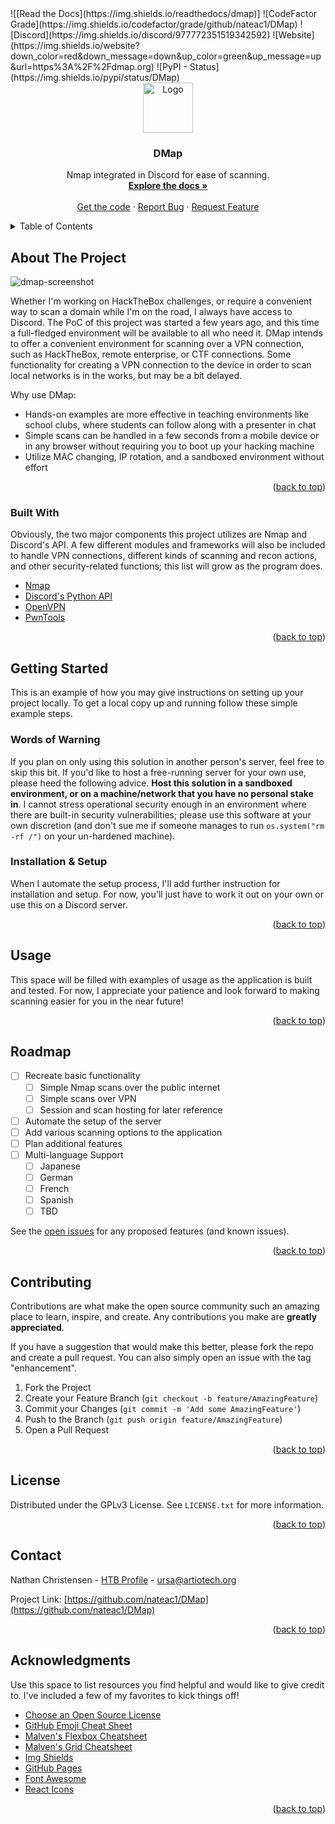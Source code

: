 <div id="top"></div>
<!-- PROJECT SHIELDS -->
![[Read the Docs](https://img.shields.io/readthedocs/dmap)]
![CodeFactor Grade](https://img.shields.io/codefactor/grade/github/nateac1/DMap)
![Discord](https://img.shields.io/discord/977772351519342592)
![Website](https://img.shields.io/website?down_color=red&down_message=down&up_color=green&up_message=up&url=https%3A%2F%2Fdmap.org)
![PyPI - Status](https://img.shields.io/pypi/status/DMap)


<!-- PROJECT LOGO -->
<br />
<div align="center">
  <a href="https://github.com/nateac1/DMap">
    <img src="https://cdn.discordapp.com/attachments/454864152486477825/977801099912286238/IMG_5667.png" alt="Logo" width="80" height="80">
  </a>

  <h3 align="center">DMap</h3>

  <p align="center">
    Nmap integrated in Discord for ease of scanning.
    <br />
    <a href="https://dmap.readthedocs.io/en/latest/"><strong>Explore the docs »</strong></a>
    <br />
    <br />
    <a href="https://github.com/nateac1/DMap/releases">Get the code</a>
    ·
    <a href="https://github.com/nateac1/DMap/issues">Report Bug</a>
    ·
    <a href="https://github.com/nateac1/DMap/issues">Request Feature</a>
  </p>
</div>


<!-- TABLE OF CONTENTS -->
<details>
  <summary>Table of Contents</summary>
  <ol>
    <li>
      <a href="#about-the-project">About The Project</a>
      <ul>
        <li><a href="#built-with">Built With</a></li>
      </ul>
    </li>
    <li>
      <a href="#getting-started">Getting Started</a>
      <ul>
        <li><a href="#prerequisites">Words of Warning</a></li>
        <li><a href="#installation">Installation & Setup</a></li>
      </ul>
    </li>
    <li><a href="#usage">Usage</a></li>
    <li><a href="#roadmap">Roadmap</a></li>
    <li><a href="#contributing">Contributing</a></li>
    <li><a href="#license">License</a></li>
    <li><a href="#contact">Contact</a></li>
    <li><a href="#acknowledgments">Acknowledgments</a></li>
  </ol>
</details>



<!-- ABOUT THE PROJECT -->
## About The Project

![dmap-screenshot](https://cdn.discordapp.com/attachments/454864152486477825/977821349877809192/Screenshot_20220521-222728_Discord.png)

Whether I'm working on HackTheBox challenges, or require a convenient way to scan a domain while I'm on the road, I always have access to Discord. The PoC of this project was started a few years ago, and this time a full-fledged environment will be available to all who need it. DMap intends to offer a convenient environment for scanning over a VPN connection, such as HackTheBox, remote enterprise, or CTF connections. Some functionality for creating a VPN connection to the device in order to scan local networks is in the works, but may be a bit delayed.

Why use DMap:
* Hands-on examples are more effective in teaching environments like school clubs, where students can follow along with a presenter in chat
* Simple scans can be handled in a few seconds from a mobile device or in any browser without requiring you to boot up your hacking machine
* Utilize MAC changing, IP rotation, and a sandboxed environment without effort

<p align="right">(<a href="#top">back to top</a>)</p>


### Built With

Obviously, the two major components this project utilizes are Nmap and Discord's API. A few different modules and frameworks will also be included to handle VPN connections, different kinds of scanning and recon actions, and other security-related functions; this list will grow as the program does.

* [Nmap](https://nmap.org/)
* [Discord's Python API](https://discordpy.readthedocs.io/en/stable/api.html)
* [OpenVPN](https://openvpn.net/)
* [PwnTools](https://docs.pwntools.com/en/stable/)

<p align="right">(<a href="#top">back to top</a>)</p>


<!-- GETTING STARTED -->
## Getting Started

This is an example of how you may give instructions on setting up your project locally.
To get a local copy up and running follow these simple example steps.

### Words of Warning

If you plan on only using this solution in another person's server, feel free to skip this bit. If you'd like to host a free-running server for your own use, please heed the following advice. **Host this solution in a sandboxed environment, or on a machine/network that you have no personal stake in**. I cannot stress operational security enough in an environment where there are built-in security vulnerabilities; please use this software at your own discretion (and don't sue me if someone manages to run `os.system("rm -rf /")` on your un-hardened machine).


### Installation & Setup

When I automate the setup process, I'll add further instruction for installation and setup. For now, you'll just have to work it out on your own or use this on a Discord server.

<p align="right">(<a href="#top">back to top</a>)</p>


<!-- USAGE EXAMPLES -->
## Usage

This space will be filled with examples of usage as the application is built and tested. For now, I appreciate your patience and look forward to making scanning easier for you in the near future!
<p align="right">(<a href="#top">back to top</a>)</p>


<!-- ROADMAP -->
## Roadmap

- [ ] Recreate basic functionality
    - [ ] Simple Nmap scans over the public internet
    - [ ] Simple scans over VPN
    - [ ] Session and scan hosting for later reference
- [ ] Automate the setup of the server
- [ ] Add various scanning options to the application
- [ ] Plan additional features
- [ ] Multi-language Support
    - [ ] Japanese
    - [ ] German
    - [ ] French
    - [ ] Spanish
    - [ ] TBD

See the [open issues](https://github.com/othneildrew/Best-README-Template/issues) for any proposed features (and known issues).

<p align="right">(<a href="#top">back to top</a>)</p>


<!-- CONTRIBUTING -->
## Contributing

Contributions are what make the open source community such an amazing place to learn, inspire, and create. Any contributions you make are **greatly appreciated**.

If you have a suggestion that would make this better, please fork the repo and create a pull request. You can also simply open an issue with the tag "enhancement".

1. Fork the Project
2. Create your Feature Branch (`git checkout -b feature/AmazingFeature`)
3. Commit your Changes (`git commit -m 'Add some AmazingFeature'`)
4. Push to the Branch (`git push origin feature/AmazingFeature`)
5. Open a Pull Request

<p align="right">(<a href="#top">back to top</a>)</p>


<!-- LICENSE -->
## License

Distributed under the GPLv3 License. See `LICENSE.txt` for more information.

<p align="right">(<a href="#top">back to top</a>)</p>


<!-- CONTACT -->
## Contact

Nathan Christensen - [HTB Profile](https://app.hackthebox.com/profile/145078) - ursa@artiotech.org

Project Link: [https://github.com/nateac1/DMap](https://github.com/nateac1/DMap)

<p align="right">(<a href="#top">back to top</a>)</p>


<!-- ACKNOWLEDGMENTS -->
## Acknowledgments

Use this space to list resources you find helpful and would like to give credit to. I've included a few of my favorites to kick things off!

* [Choose an Open Source License](https://choosealicense.com)
* [GitHub Emoji Cheat Sheet](https://www.webpagefx.com/tools/emoji-cheat-sheet)
* [Malven's Flexbox Cheatsheet](https://flexbox.malven.co/)
* [Malven's Grid Cheatsheet](https://grid.malven.co/)
* [Img Shields](https://shields.io)
* [GitHub Pages](https://pages.github.com)
* [Font Awesome](https://fontawesome.com)
* [React Icons](https://react-icons.github.io/react-icons/search)

<p align="right">(<a href="#top">back to top</a>)</p>
